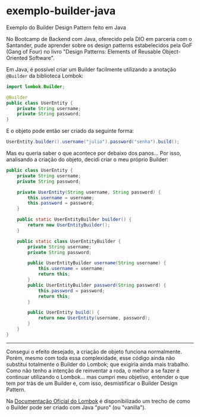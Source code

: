# exemplo-builder-java
Exemplo do Builder Design Pattern feito em Java

No Bootcamp de Backend com Java, oferecido pela DIO em parceria com o Santander, pude aprender sobre os design patterns estabelecidos pela GoF (Gang of Four) no livro "Design Patterns: Elements of Reusable Object-Oriented Software".

Em Java, é possível criar um Builder facilmente utilizando a anotação `@Builder` da biblioteca Lombok:
```java
import lombok.Builder;

@Builder
public class UserEntity {
    private String username;
    private String password;
}
```
E o objeto pode então ser criado da seguinte forma:
```java
UserEntity.builder().username("julio").password("senha").build();
```
Mas eu queria saber o que acontece por debaixo dos panos... Por isso, analisando a criação do objeto, decidi criar o meu próprio Builder:
```java
public class UserEntity {
    private String username;
    private String password;

    private UserEntity(String username, String password) {
        this.username = username;
        this.password = password;
    }

    public static UserEntityBuilder builder() {
        return new UserEntityBuilder();
    }

    public static class UserEntityBuilder {
        private String username;
        private String password;

        public UserEntityBuilder username(String username) {
            this.username = username;
            return this;
        }
        public UserEntityBuilder password(String password) {
            this.password = password;
            return this;
        }

        public UserEntity build() {
            return new UserEntity(username, password);
        }
    }
}
```
---
Consegui o efeito desejado, a criação de objeto funciona normalmente. Porém, mesmo com toda essa complexidade, esse código ainda não substitui totalmente o Builder do Lombok; que exigiria ainda mais trabalho. Como não tenho a intenção de reinventar a roda, o melhor a se fazer é continuar utilizando o Lombok... mas cumpri meu objetivo, entender o que tem por trás de um Builder e, com isso, desmistificar o Builder Design Pattern.

Na [Documentação Oficial do Lombok](https://projectlombok.org/features/Builder) é disponibilizado um trecho de como o Builder pode ser criado com Java "puro" (ou "vanilla"). 
